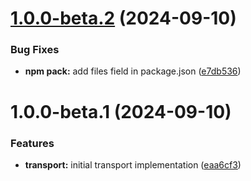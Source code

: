 # [1.0.0-beta.2](https://github.com/kuzzleio/pino-transport-ecs/compare/v1.0.0-beta.1...v1.0.0-beta.2) (2024-09-10)

### Bug Fixes

- **npm pack:** add files field in package.json ([e7db536](https://github.com/kuzzleio/pino-transport-ecs/commit/e7db536d0bf6518506900f46fa40785c6a87ee9e))

# 1.0.0-beta.1 (2024-09-10)

### Features

- **transport:** initial transport implementation ([eaa6cf3](https://github.com/kuzzleio/pino-transport-ecs/commit/eaa6cf3875b1fe3cef699e94126c31b262cd4c04))
